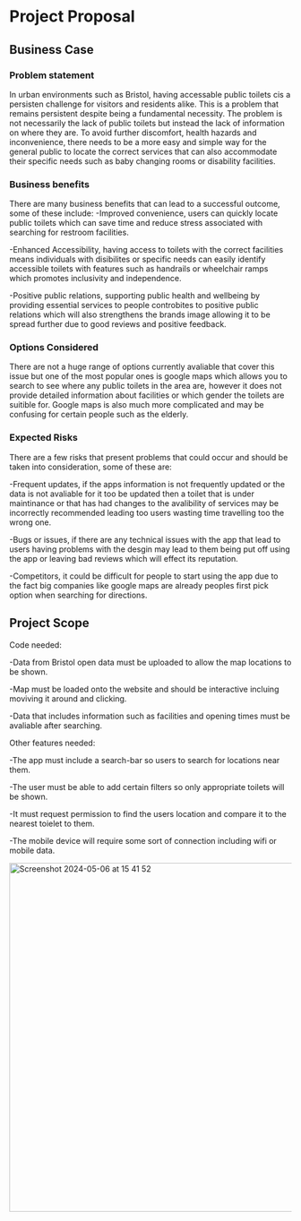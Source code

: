 # Project Proposal

## Business Case

### Problem statement
In urban environments such as Bristol, having accessable public toilets cis a persisten challenge for visitors and residents alike. This is a problem that remains persistent despite being a fundamental necessity. The problem is not necessarily the lack of public toilets but instead the lack of information on where they are. To avoid further discomfort, health hazards and inconvenience, there needs to be a more easy and simple way for the general public to locate the correct services that can also accommodate their specific needs such as baby changing rooms or disability facilities.

### Business benefits
There are many business benefits that can lead to a successful outcome, some of these include:
-Improved convenience, users can quickly locate public toilets which can save time and reduce stress associated with searching for restroom facilities.

-Enhanced Accessibility, having access to toilets with the correct facilities means individuals with disibilites or specific needs can easily identify accessible toilets with features such as handrails or wheelchair ramps which promotes inclusivity and independence.

-Positive public relations, supporting public health and wellbeing by providing essential services to people controbites to positive public relations which will also strengthens the brands image allowing it to be spread further due to good reviews and positive feedback.

### Options Considered
There are not a huge range of options currently avaliable that cover this issue but one of the most popular ones is google maps which allows you to search to see where any public toilets in the area are, however it does not provide detailed information about facilities or which gender the toilets are suitible for. Google maps is also much more complicated and may be confusing for certain people such as the elderly.

### Expected Risks
There are a few risks that present problems that could occur and should be taken into consideration, some of these are:

-Frequent updates, if the apps information is not frequently updated or the data is not avaliable for it too be updated then a toilet that is under maintinance or that has had changes to the avalibility of services may be incorrectly recommended leading too users wasting time travelling too the wrong one.

-Bugs or issues, if there are any technical issues with the app that lead to users having problems with the desgin may lead to them being put off using the app or leaving bad reviews which will effect its reputation. 

-Competitors, it could be difficult for people to start using the app due to the fact big companies like google maps are already peoples first pick option when searching for directions.

## Project Scope
Code needed:

-Data from Bristol open data must be uploaded to allow the map locations to be shown.

-Map must be loaded onto the website and should be interactive incluing moviving it around and clicking.

-Data that includes information such as facilities and opening times must be avaliable after searching.


Other features needed:

-The app must include a search-bar so users to search for locations near them.

-The user must be able to add certain filters so only appropriate toilets will be shown.

-It must request permission to find the users location and compare it to the nearest toielet to them.

-The mobile device will require some sort of connection including wifi or mobile data.

<img width="623" alt="Screenshot 2024-05-06 at 15 41 52" src="https://github.com/Kendog09/Kendog09.github.io/assets/110036605/038008aa-7a42-4563-8147-44216c6f9a6b">


